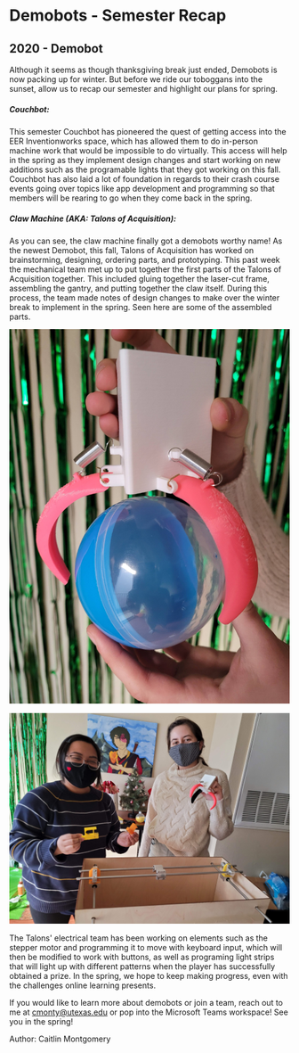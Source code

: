 # Demobots - Semester Recap
## 2020 - Demobot

Although it seems as though thanksgiving break just ended, Demobots is now packing up for winter. But before we ride our toboggans into the sunset, allow us to recap our semester and highlight our plans for spring.

##### Couchbot:

This semester Couchbot has pioneered the quest of getting access into the EER Inventionworks space, which has allowed them to do in-person machine work that would be impossible to do virtually. This access will help in the spring as they implement design changes and start working on new additions such as the programable lights that they got working on this fall. Couchbot has also laid a lot of foundation in regards to their crash course events going over topics like app development and programming so that members will be rearing to go when they come back in the spring.

##### Claw Machine (AKA: Talons of Acquisition):

As you can see, the claw machine finally got a demobots worthy name! As the newest Demobot, this fall, Talons of Acquisition has worked on brainstorming, designing, ordering parts, and prototyping. This past week the mechanical team met up to put together the first parts of the Talons of Acquisition together. This included gluing together the laser-cut frame, assembling the gantry, and putting together the claw itself. During this process, the team made notes of design changes to make over the winter break to implement in the spring. Seen here are some of the assembled parts.

![Claw Machine Claw.](/src/_posts//blog/2020-12-15-demobot/claw.jpg)

![Reiko and Kendrick Being Cute.](/src/_posts//blog/2020-12-15-demobot/peeps.jpg)

The Talons' electrical team has been working on elements such as the stepper motor and programming it to move with keyboard input, which will then be modified to work with buttons, as well as programing light strips that will light up with different patterns when the player has successfully obtained a prize. In the spring, we hope to keep making progress, even with the challenges online learning presents.

If you would like to learn more about demobots or join a team, reach out to me at cmonty@utexas.edu or pop into the Microsoft Teams workspace! See you in the spring!


Author: Caitlin Montgomery
